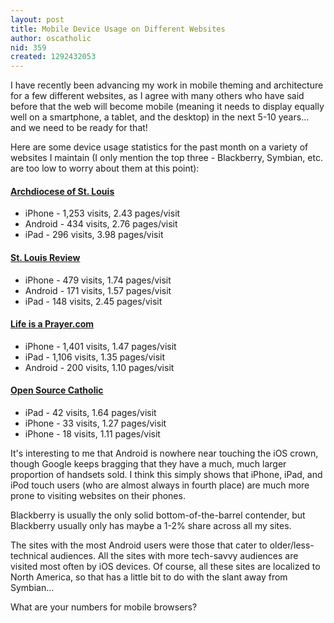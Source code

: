 ```yaml
---
layout: post
title: Mobile Device Usage on Different Websites
author: oscatholic
nid: 359
created: 1292432053
---
```

<p>I have recently been advancing my work in mobile theming and architecture for a few different websites, as I agree with many others who have said before that the web will become mobile (meaning it needs to display equally well on a smartphone, a tablet, and the desktop) in the next 5-10 years... and we need to be ready for that!</p>
<p>Here are some device usage statistics for the past month on a variety of websites I maintain (I only mention the top three - Blackberry, Symbian, etc. are too low to worry about them at this point):</p>
<h4><a href="http://archstl.org/">Archdiocese of St. Louis</a></h4>
<ul>
<li>iPhone - 1,253 visits, 2.43 pages/visit</li>
<li>Android - 434 visits, 2.76 pages/visit</li>
<li>iPad - 296 visits, 3.98 pages/visit</li>
</ul>
<h4><a href="http://stlouisreview.com/">St. Louis Review</a></h4>
<ul>
<li>iPhone - 479 visits, 1.74 pages/visit</li>
<li>Android - 171 visits, 1.57 pages/visit</li>
<li>iPad - 148 visits, 2.45 pages/visit</li>
</ul>
<!--break-->
<h4><a href="http://www.lifeisaprayer.com/">Life is a Prayer.com</a></h4>
<ul>
<li>iPhone - 1,401 visits, 1.47 pages/visit</li>
<li>iPad - 1,106 visits, 1.35 pages/visit</li>
<li>Android - 200 visits, 1.10 pages/visit</li>
</ul>
<h4><a href="/">Open Source Catholic</a></h4>
<ul>
<li>iPad - 42 visits, 1.64 pages/visit</li>
<li>iPhone - 33 visits, 1.27 pages/visit</li>
<li>iPhone - 18 visits, 1.11 pages/visit</li>
</ul>
<p>It&#39;s interesting to me that Android is nowhere near touching the iOS crown, though Google keeps bragging that they have a much, much larger proportion of handsets sold. I think this simply shows that iPhone, iPad, and iPod touch users (who are almost always in fourth place) are much more prone to visiting websites on their phones.</p>
<p>Blackberry is usually the only solid bottom-of-the-barrel contender, but Blackberry usually only has maybe a 1-2% share across all my sites.</p>
<p>The sites with the most Android users were those that cater to older/less-technical audiences. All the sites with more tech-savvy audiences are visited most often by iOS devices. Of course, all these sites are localized to North America, so that has a little bit to do with the slant away from Symbian...</p>
<p>What are your numbers for mobile browsers?</p>
